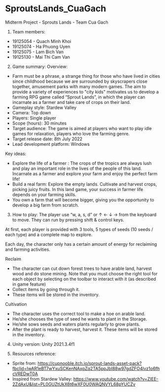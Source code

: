 # SproutsLands_CuaGach
Midterm Project - Sprouts Lands - Team Cua Gach

1. Team members:
- 19125054 - Quach Minh Khoi
- 19125074 - Ha Phuong Uyen
- 19125075 - Lam Bich Van
- 19125130 - Mai Thi Cam Van

2. Game summary:
Overview:
- Farm must be a phrase, a strange thing for those who have lived in cities since childhood because we are surrounded by skyscrapers close together, amusement parks with many modern games. The aim to provide a variety of experiences to "city kids" motivates us to develop a farming RPG game called “Sprout Lands”, in which the player can incarnate as a farmer and take care of crops on their land. 
- Gameplay style: Stardew Valley
- Camera: Top down 
- Players: Single player 
- Scope (hours): 30 minutes 
- Target audience: The game is aimed at players who want to play idle games for relaxation, players who love the farming genre. 
- Target release date: 8th July 2022 
- Lead development platform: Windows

Key ideas:
- Explore the life of a farmer : The crops of the tropics are always lush and play an important role in the lives of the people of this land. Incarnate as a farmer and explore your farm and enjoy the perfect farm life! 
- Build a real farm: Explore the empty lands. Cultivate and harvest crops, picking juicy fruits. In this land game, your success in farmer life depends on your farming skills. 
- You own a farm that will become bigger, giving you the opportunity to develop a big farm from scratch.

3. How to play:
The player use “w, a, s, d” or ↑ ← ↓ → from the keyboard to move. They can run by pressing shift & control keys.

At first, each player is provided with 3 tools, 5 types of seeds (10 seeds / each type) and a complete map to explore.

Each day, the character only has a certain amount of energy for reclaiming and farming activities.

Reclaim
- The character can cut down forest trees to have arable land, harvest wood and do stone mining. Note that you must choose the right tool for each object by selecting on the toolbar to interact with it (as described in game feature)
- Collect items by going through it.
- These items will be stored in the inventory.

Cultivation
- The character uses the correct tool to make a hoe on arable land.
- He/she chooses the type of seed he wants to plant in the Storage.
- He/she sows seeds and waters plants regularly to grow plants.
- After the plant is ready to harvest, harvest it. These items will be stored in the inventory.
 

4. Unity version: Unity 2021.3.4f1

5. Resources reference:
- Sprite from: https://cupnooble.itch.io/sprout-lands-asset-pack?fbclid=IwAR1eBT7wYxuSCKenNAxpZq2TA5ppJbI88w97gdZFO4lvz1o6fhcVREDwT0A
- Inspired from Stardew Valley: https://www.youtube.com/watch?v=ZIEE-2ZdAxU&list=PL0GUZtUkX6t6wXF0U0WAQNVYL68pYUCZv

